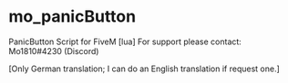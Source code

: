 # mo_panicButton
PanicButton Script for FiveM [lua]
For support please contact: Mo1810#4230 (Discord)

[Only German translation; I can do an English translation if request one.]
